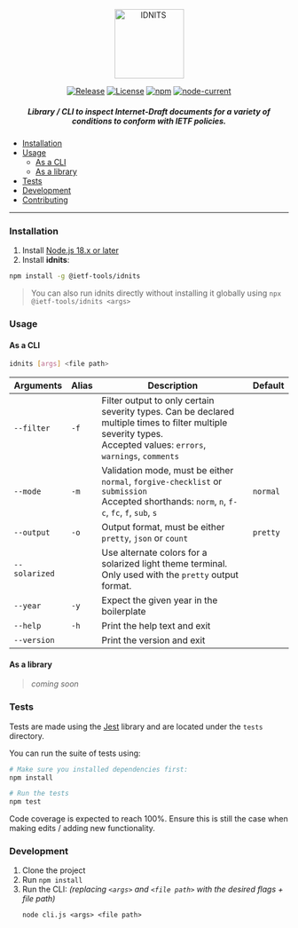 <div align="center">
    
<img src="https://raw.githubusercontent.com/ietf-tools/common/main/assets/logos/idnits.svg" alt="IDNITS" height="125" />
    
[![Release](https://img.shields.io/github/release/ietf-tools/idnits.svg?style=flat&maxAge=600)](https://github.com/ietf-tools/idnits/releases)
[![License](https://img.shields.io/github/license/ietf-tools/idnits)](https://github.com/ietf-tools/idnits/blob/v3/LICENSE)
[![npm](https://img.shields.io/npm/v/@ietf-tools/idnits)](https://www.npmjs.com/package/@ietf-tools/idnits)
[![node-current](https://img.shields.io/node/v/@ietf-tools/idnits)](https://github.com/ietf-tools/idnits)
    
##### Library / CLI to inspect Internet-Draft documents for a variety of conditions to conform with IETF policies.
    
</div>

- [Installation](#installation)
- [Usage](#usage)
  - [As a CLI](#as-a-cli)
  - [As a library](#as-a-library)
- [Tests](#tests)
- [Development](#development)
- [Contributing](https://github.com/ietf-tools/.github/blob/main/CONTRIBUTING.md)

---

### Installation

1. Install [Node.js 18.x or later](https://nodejs.org/)
2. Install **idnits**:

```sh
npm install -g @ietf-tools/idnits
```

> You can also run idnits directly without installing it globally using `npx @ietf-tools/idnits <args>`

### Usage

#### As a CLI

```sh
idnits [args] <file path>
```

| Arguments | Alias | Description | Default |
|---|---|---|---|
| `--filter` | `-f` | Filter output to only certain severity types. Can be declared multiple times to filter multiple severity types.<br>Accepted values: `errors`, `warnings`, `comments` |  |
| `--mode` | `-m` | Validation mode, must be either `normal`, `forgive-checklist` or `submission`<br>Accepted shorthands: `norm`, `n`, `f-c`, `fc`, `f`, `sub`, `s` | `normal` |
| `--output` | `-o` | Output format, must be either `pretty`, `json` or `count` | `pretty` |
| `--solarized` |  | Use alternate colors for a solarized light theme terminal.<br>Only used with the `pretty` output format. |
| `--year` | `-y` | Expect the given year in the boilerplate |  |
| `--help` | `-h` | Print the help text and exit |  |
| `--version` |  | Print the version and exit |  |

#### As a library

> *coming soon*

### Tests

Tests are made using the [Jest](https://jestjs.io/) library and are located under the `tests` directory.

You can run the suite of tests using:
```sh
# Make sure you installed dependencies first:
npm install

# Run the tests
npm test
```

Code coverage is expected to reach 100%. Ensure this is still the case when making edits / adding new functionality.

### Development

1. Clone the project
2. Run `npm install`
3. Run the CLI: *(replacing `<args>` and `<file path>` with the desired flags + file path)*
    ```
    node cli.js <args> <file path>
    ```
